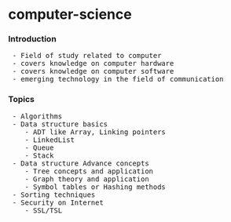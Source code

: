 # computer-science

<h3>Introduction</h3>
<pre>
 - Field of study related to computer
 - covers knowledge on computer hardware
 - covers knowledge on computer software
 - emerging technology in the field of communication
</pre>

<h3>Topics</h3>
<pre>
 - Algorithms
 - Data structure basics
    - ADT like Array, Linking pointers
	- LinkedList
	- Queue
	- Stack
 - Data structure Advance concepts
    - Tree concepts and application
	- Graph theory and application
	- Symbol tables or Hashing methods
 - Sorting techniques
 - Security on Internet
    - SSL/TSL
</pre>
